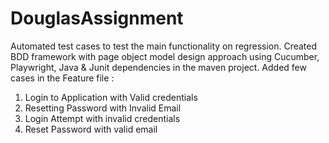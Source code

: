 # DouglasAssignment
Automated test cases to test the main functionality on regression.
Created BDD framework with page object model design approach using Cucumber, Playwright, Java & Junit dependencies in the maven project.
Added few cases in the Feature file :
1. Login to Application with Valid credentials
2. Resetting Password with Invalid Email
3. Login Attempt with invalid credentials
4. Reset Password with valid email




